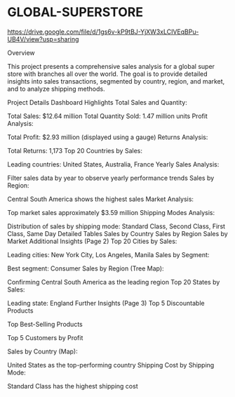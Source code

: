 # GLOBAL-SUPERSTORE
https://drive.google.com/file/d/1gs6v-kP9tBJ-YjXW3xLCIVEqBPu-UB4V/view?usp=sharing

Overview

This project presents a comprehensive sales analysis for a global super store with branches all over the world. The goal is to provide detailed insights into sales transactions, segmented by country, region, and market, and to analyze shipping methods.

Project Details
Dashboard Highlights
Total Sales and Quantity:

Total Sales: $12.64 million
Total Quantity Sold: 1.47 million units
Profit Analysis:

Total Profit: $2.93 million (displayed using a gauge)
Returns Analysis:

Total Returns: 1,173
Top 20 Countries by Sales:

Leading countries: United States, Australia, France
Yearly Sales Analysis:

Filter sales data by year to observe yearly performance trends
Sales by Region:

Central South America shows the highest sales
Market Analysis:

Top market sales approximately $3.59 million
Shipping Modes Analysis:

Distribution of sales by shipping mode: Standard Class, Second Class, First Class, Same Day
Detailed Tables
Sales by Country
Sales by Region
Sales by Market
Additional Insights (Page 2)
Top 20 Cities by Sales:

Leading cities: New York City, Los Angeles, Manila
Sales by Segment:

Best segment: Consumer
Sales by Region (Tree Map):

Confirming Central South America as the leading region
Top 20 States by Sales:

Leading state: England
Further Insights (Page 3)
Top 5 Discountable Products

Top Best-Selling Products

Top 5 Customers by Profit

Sales by Country (Map):

United States as the top-performing country
Shipping Cost by Shipping Mode:

Standard Class has the highest shipping cost
